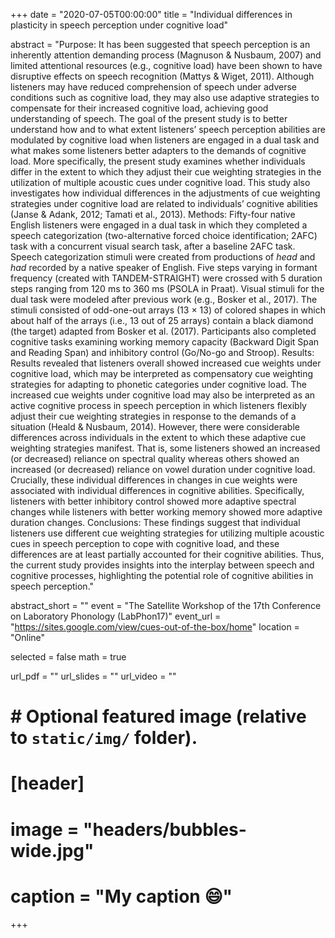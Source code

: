 +++
date = "2020-07-05T00:00:00"
title = "Individual differences in plasticity in speech perception under cognitive load"

abstract = "Purpose: It has been suggested that speech perception is an inherently attention demanding process (Magnuson & Nusbaum, 2007) and limited attentional resources (e.g., cognitive load) have been shown to have disruptive effects on speech recognition (Mattys & Wiget, 2011). Although listeners may have reduced comprehension of speech under adverse conditions such as cognitive load, they may also use adaptive strategies to compensate for their increased cognitive load, achieving good understanding of speech. The goal of the present study is to better understand how and to what extent listeners’ speech perception abilities are modulated by cognitive load when listeners are engaged in a dual task and what makes some listeners better adapters to the demands of cognitive load. More specifically, the present study examines whether individuals differ in the extent to which they adjust their cue weighting strategies in the utilization of multiple acoustic cues under cognitive load. This study also investigates how individual differences in the adjustments of cue weighting strategies under cognitive load are related to individuals’ cognitive abilities (Janse & Adank, 2012; Tamati et al., 2013). Methods: Fifty-four native English listeners were engaged in a dual task in which they completed a speech categorization (two-alternative forced choice identification; 2AFC) task with a concurrent visual search task, after a baseline 2AFC task. Speech categorization stimuli were created from productions of *head* and *had* recorded by a native speaker of English. Five steps varying in formant frequency (created with TANDEM-STRAIGHT) were crossed with 5 duration steps ranging from 120 ms to 360 ms (PSOLA in Praat). Visual stimuli for the dual task were modeled after previous work (e.g., Bosker et al., 2017). The stimuli consisted of odd-one-out arrays (13 × 13) of colored shapes in which about half of the arrays (i.e., 13 out of 25 arrays) contain a black diamond (the target) adapted from Bosker et al. (2017). Participants also completed cognitive tasks examining working memory capacity (Backward Digit Span and Reading Span) and inhibitory control (Go/No-go and Stroop). Results: Results revealed that listeners overall showed increased cue weights under cognitive load, which may be interpreted as compensatory cue weighting strategies for adapting to phonetic categories under cognitive load. The increased cue weights under cognitive load may also be interpreted as an active cognitive process in speech perception in which listeners flexibly adjust their cue weighting strategies in response to the demands of a situation (Heald & Nusbaum, 2014). However, there were considerable differences across individuals in the extent to which these adaptive cue weighting strategies manifest. That is, some listeners showed an increased (or decreased) reliance on spectral quality whereas others showed an increased (or decreased) reliance on vowel duration under cognitive load. Crucially, these individual differences in changes in cue weights were associated with individual differences in cognitive abilities. Specifically, listeners with better inhibitory control showed more adaptive spectral changes while listeners with better working memory showed more adaptive duration changes. Conclusions: These findings suggest that individual listeners use different cue weighting strategies for utilizing multiple acoustic cues in speech perception to cope with cognitive load, and these differences are at least partially accounted for their cognitive abilities. Thus, the current study provides insights into the interplay between speech and cognitive processes, highlighting the potential role of cognitive abilities in speech perception."

abstract_short = ""
event = "The Satellite Workshop of the 17th Conference on Laboratory Phonology (LabPhon17)"
event_url = "https://sites.google.com/view/cues-out-of-the-box/home"
location = "Online"

selected = false
math = true

url_pdf = ""
url_slides = ""
url_video = ""

# # Optional featured image (relative to `static/img/` folder).
# [header]
# image = "headers/bubbles-wide.jpg"
# caption = "My caption :smile:"

+++
